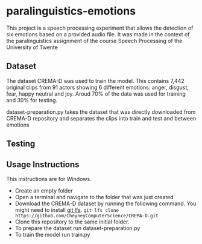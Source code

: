# paralinguistics-emotions

This project is a speech processing experiment that allows the detection of six emotions based on a provided audio file. It was made in the context of the paralinguistics assignment of the course Speech Processing of the University of Twente

## Dataset

The dataset CREMA-D was used to train the model. This contains 7,442 original clips from 91 actors showing 6 different emotions: anger, disgust, fear, happy neutral and joy. Aroud 70% of the data was used for training and 30% for testing.

dataset-preparation.py takes the dataset that was directly downloaded from CREMA-D repository and separates the clips into train and test and between emotions

## Testing



## Usage Instructions

This instructions are for Windows.

- Create an empty folder
- Open a terminal and navigate to the folder that was just created
- Download the CREMA-D dataset by running the following command. You might need to install [git lfs](https://git-lfs.com).
`git lfs clone https://github.com/CheyneyComputerScience/CREMA-D.git`
- Clone this repository to the same initial folder.
- To prepare the dataset run dataset-preparation.py
- To train the model run train.py

